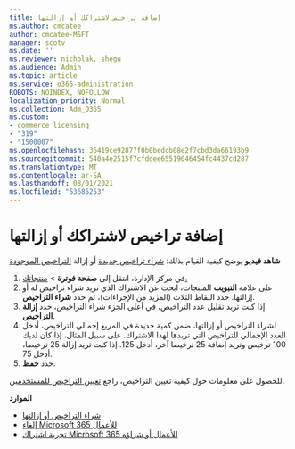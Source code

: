 ```yaml
---
title: إضافة تراخيص لاشتراكك أو إزالتها
ms.author: cmcatee
author: cmcatee-MSFT
manager: scotv
ms.date: ''
ms.reviewer: nicholak, shegu
ms.audience: Admin
ms.topic: article
ms.service: o365-administration
ROBOTS: NOINDEX, NOFOLLOW
localization_priority: Normal
ms.collection: Adm_O365
ms.custom:
- commerce_licensing
- "319"
- "1500007"
ms.openlocfilehash: 36419ce92877f0b0bedcb08e2f7cbd3da66193b9
ms.sourcegitcommit: 540a4e2515f7cfddee65519046454fc4437cd287
ms.translationtype: MT
ms.contentlocale: ar-SA
ms.lasthandoff: 08/01/2021
ms.locfileid: "53685253"
---
```

# <a name="add-or-remove-licenses-for-your-subscription"></a>إضافة تراخيص لاشتراكك أو إزالتها

**شاهد فيديو** يوضح كيفية القيام بذلك: [شراء تراخيص جديدة](https://go.microsoft.com/fwlink/p/?linkid=2154857) أو إزالة [التراخيص الموجودة](https://go.microsoft.com/fwlink/p/?linkid=2154938)

1. في مركز الإدارة، انتقل إلى **صفحة فوترة**  >  [منتجاتك.](https://go.microsoft.com/fwlink/p/?linkid=842054)
2. على علامة **التبويب** المنتجات، ابحث عن الاشتراك الذي تريد شراء تراخيص له أو إزالتها. حدد النقاط الثلاث (المزيد من الإجراءات)، ثم حدد **شراء التراخيص**.
3. إذا كنت تريد تقليل عدد التراخيص، في  أعلى الجزء شراء التراخيص، حدد **إزالة التراخيص**.
4. لشراء التراخيص أو إزالتها، ضمن  كمية جديدة في المربع إجمالي التراخيص، أدخل العدد الإجمالي للتراخيص التي تريدها لهذا الاشتراك.  على سبيل المثال، إذا كان لديك 100 ترخيص وتريد إضافة 25 ترخيصا آخر، أدخل 125. إذا كنت تريد إزالة 25 ترخيصا، أدخل 75.
5. حدد **حفظ**.

للحصول على معلومات حول كيفية تعيين التراخيص، راجع [تعيين التراخيص للمستخدمين](/microsoft-365/admin/manage/assign-licenses-to-users).

**الموارد**
  
- [شراء التراخيص أو إزالتها](/microsoft-365/commerce/licenses/buy-licenses)
- [إلغاء Microsoft 365 للأعمال](/microsoft-365/commerce/subscriptions/cancel-your-subscription)
- [تجربة اشتراك Microsoft 365 للأعمال أو شراؤه](/microsoft-365/commerce/try-or-buy-microsoft-365)